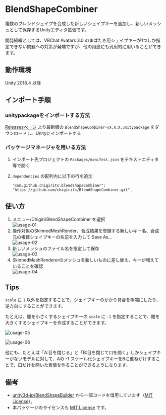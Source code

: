 # BlendShapeCombiner

複数のブレンドシェイプを合成した新しいシェイプキーを追加し、新しいメッシュとして保存するUnityエディタ拡張です。

開発経緯としては、VRChat Avatars 3.0 のまばたき用シェイプキーが1つしか指定できない問題への対策が発端ですが、他の用途にも汎用的に用いることができます。

## 動作環境

Unity 2018.4 以降

## インポート手順

### unitypackageをインポートする方法

[Releasesページ](https://github.com/chigirits/BlendShapeCombiner/releases) より最新版の `BlendShapeCombiner-vX.X.X.unitypackage` をダウンロードし、Unityにインポートする

### パッケージマネージャを用いる方法

1. インポート先プロジェクトの `Packages/manifest.json` をテキストエディタ等で開く
2. `dependencies` の配列内に以下の行を追加
   
   ```
   "com.github.chigirits.blendshapecombiner": "https://github.com/chigirits/BlendShapeCombiner.git",
   ```

## 使い方

1. メニュー/Chigiri/BlendShapeCombiner を選択<br>
   ![usage-01](https://user-images.githubusercontent.com/61717977/89705645-fe6cfa80-d999-11ea-9cb2-faeecdff5b43.png)
2. 操作対象のSkinnedMeshRender、合成結果を登録する新しいキー名、合成元の複数シェイプキーの名前を入力して Save As...<br>
   ![usage-02](https://user-images.githubusercontent.com/61717977/92988188-1fc68680-f504-11ea-9142-ce4bbaaf41ed.png)
3. 新しいメッシュのファイル名を指定して保存<br>
   ![usage-03](https://user-images.githubusercontent.com/61717977/92988599-fe679980-f507-11ea-9df8-a3ab7c168848.png)
4. SkinnedMeshRendererのメッシュを新しいものに差し替え、キーが増えていることを確認<br>
   ![usage-04](https://user-images.githubusercontent.com/61717977/92988190-205f1d00-f504-11ea-8943-dac1a4711b3f.png)

## Tips

`scale` に `1` 以外を指定することで、シェイプキーのかかり具合を極端にしたり、逆方向にすることができます。

たとえば、瞳を小さくするシェイプキーの `scale` に `-1` を指定することで、瞳を大きくするシェイプキーを作成することができます。

![usage-05](https://user-images.githubusercontent.com/61717977/92988185-1b9a6900-f504-11ea-84c4-aa234108caa5.png)

![usage-06](https://user-images.githubusercontent.com/61717977/92988187-1e955980-f504-11ea-8262-2dfc5dea82d2.png)

他にも、たとえば「A:目を閉じる」と「B:目を閉じて口を開く」しかシェイプキーがないモデルに対して、Aの -1 スケール化シェイプキーをBに重ねがけすることで、口だけを開いた表情を作ることができるようになります。

## 備考

- [unity3d-jp/BlendShapeBuilder](https://github.com/unity3d-jp/BlendShapeBuilder) から一部コードを借用しています（[MIT License](https://github.com/unity3d-jp/BlendShapeBuilder/blob/master/LICENSE.txt)）。
- 本パッケージのライセンスも [MIT License](./LICENSE) です。

